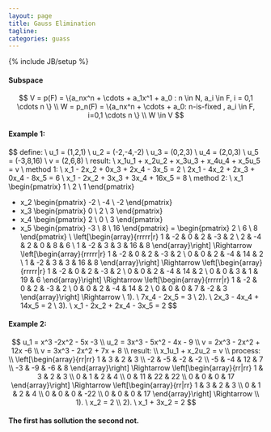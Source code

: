 ```yaml
---
layout: page
title: Gauss Elimination
tagline:
categories: guass
---
```

{% include JB/setup %}

#### Subspace
$$
V = p(F) = \{a_nx^n + \cdots + a_1x^1 + a_0 : n \in N, a_i \in F, i = 0,1 \cdots n \} \\
W = p_n(F) = \{a_nx^n + \cdots + a_0: n-is-fixed , a_i \in F, i=0,1 \cdots n \} \\
W \in V
$$

#### Example 1:
$$
define: \\
u_1 = (1,2,1) \\
u_2 = (-2,-4,-2) \\
u_3 = (0,2,3) \\ 
u_4 = (2,0,3) \\
u_5 = (-3,8,16) \\
v = (2,6,8) \\
result: \\
x_1u_1 + x_2u_2 + x_3u_3 + x_4u_4 + x_5u_5 = v \\ 
method 1: \\
x_1 - 2x_2 + 0x_3 + 2x_4 - 3x_5 = 2 \\
2x_1 - 4x_2 + 2x_3 + 0x_4 - 8x_5 = 6 \\
x_1 - 2x_2 + 3x_3 + 3x_4 + 16x_5 = 8 \\
method 2: \\
x_1
\begin{pmatrix}
 1 \\
 2 \\
 1
\end{pmatrix}
+ x_2
\begin{pmatrix}
 -2 \\
 -4 \\
 -2
\end{pmatrix}
+ x_3
\begin{pmatrix}
 0 \\
 2 \\
 3
\end{pmatrix}
+ x_4
\begin{pmatrix}
 2 \\
 0 \\
 3
\end{pmatrix}
+ x_5
\begin{pmatrix}
 -3 \\
 8 \\
 16
\end{pmatrix}
= 
\begin{pmatrix}
 2 \\
 6 \\
 8
\end{pmatrix} \\
\left[\begin{array}{rrrrr|r}
1 & -2 & 0 & 2 & -3 & 2 \\
2 & -4 & 2 & 0 & 8 & 6 \\
1 & -2 & 3 & 3 & 16 & 8
\end{array}\right] 
\Rightarrow 
\left[\begin{array}{rrrrr|r}
1 & -2 & 0 & 2 & -3 & 2 \\
0 & 0 & 2 & -4 & 14 & 2 \\
1 & -2 & 3 & 3 & 16 & 8
\end{array}\right] 
\Rightarrow 
\left[\begin{array}{rrrrr|r}
1 & -2 & 0 & 2 & -3 & 2 \\
0 & 0 & 2 & -4 & 14 & 2 \\
0 & 0 & 3 & 1 & 19 & 6
\end{array}\right]
\Rightarrow
\left[\begin{array}{rrrrr|r}
1 & -2 & 0 & 2 & -3 & 2 \\
0 & 0 & 2 & -4 & 14 & 2 \\
0 & 0 & 0 & 7 & -2 & 3
\end{array}\right]
\Rightarrow \\
1). \ 7x_4 - 2x_5 = 3 \\
2). \ 2x_3 - 4x_4 + 14x_5 = 2 \\
3). \ x_1 - 2x_2 + 2x_4 - 3x_5 = 2
$$
 
#### Example 2:
$$
u_1 = x^3 -2x^2 - 5x -3 \\
u_2 = 3x^3 - 5x^2 - 4x - 9 \\
v = 2x^3 - 2x^2 + 12x -6 \\
v = 3x^3 - 2x^2 + 7x + 8 \\
result: \\
x_1u_1 + x_2u_2 = v \\
process: \\
\left[\begin{array}{rr|rr}
 1 & 3 & 2 & 3 \\
 -2 & -5 & -2 & -2 \\
 -5 & -4 & 12 & 7 \\
 -3 & -9 & -6 & 8
 \end{array}\right]
\Rightarrow 
\left[\begin{array}{rr|rr}
 1 & 3 & 2 & 3 \\
 0 & 1 & 2 & 4 \\
 0 & 11 & 22 & 22 \\
 0 & 0 & 0 & 17
 \end{array}\right]
\Rightarrow
\left[\begin{array}{rr|rr}
 1 & 3 & 2 & 3 \\
 0 & 1 & 2 & 4 \\
 0 & 0 & 0 & -22 \\
 0 & 0 & 0 & 17
 \end{array}\right]
\Rightarrow \\
1). \ x_2 = 2 \\
2). \ x_1 + 3x_2 = 2
$$

#### The first has sollution the second not. 
